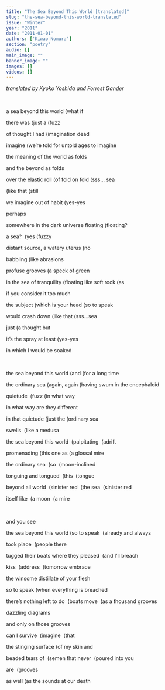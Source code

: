 ```yaml
---
title: "The Sea Beyond This World [translated]"
slug: "the-sea-beyond-this-world-translated"
issue: "Winter"
year: "2011"
date: "2011-01-01"
authors: ['Kiwao Nomura']
section: "poetry"
audio: []
main_image: ""
banner_image: ""
images: []
videos: []
---
```

*translated by Kyoko Yoshida and Forrest Gander*

 

a sea beyond this world (what if

 there was (just a (fuzz

 of thought I had (imagination dead

 imagine (we’re told for untold ages to imagine

 the meaning of the world as folds

 and the beyond as folds

 over the elastic roll (of fold on fold (sss… sea

 (like that (still

 we imagine out of habit (yes-yes

 perhaps

 somewhere in the dark universe floating (floating?

 a sea?  (yes (fuzzy

 distant source, a watery uterus (no

 babbling (like abrasions

 profuse grooves (a speck of green

 in the sea of tranquility (floating like soft rock (as

 if you consider it too much                                                     

 the subject (which is your head (so to speak

 would crash down (like that (sss…sea

 just (a thought but

 it’s the spray at least (yes-yes

 in which I would be soaked

  

 the sea beyond this world (and (for a long time

 the ordinary sea (again, again (having swum in the encephaloid

 quietude  (fuzz (in what way

 in what way are they different

 in that quietude (just the (ordinary sea

 swells  (like a medusa

 the sea beyond this world  (palpitating  (adrift

 promenading (this one as (a glossal mire

 the ordinary sea  (so  (moon-inclined

 tonguing and tongued  (this  (tongue

 beyond all world  (sinister red  (the sea  (sinister red             

 itself like  (a moon  (a mire

  

 and you see

 the sea beyond this world (so to speak  (already and always

 took place  (people there

 tugged their boats where they pleased  (and I’ll breach

 kiss  (address  (tomorrow embrace

 the winsome distillate of your flesh

 so to speak (when everything is breached

 there’s nothing left to do  (boats move  (as a thousand grooves

 dazzling diagrams

 and only on those grooves

 can I survive  (imagine  (that

 the stinging surface (of my skin and

 beaded tears of  (semen that never  (poured into you

 are  (grooves

 as well (as the sounds at our death


